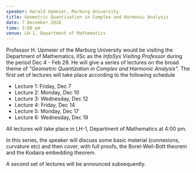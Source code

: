 ```yaml
---
speaker: Harald Upmeier, Marburg University
title: Geometric Quantization in Complex and Harmonic Analysis
date: 7 December 2018
time: 3:00 pm
venue: LH-1, Department of Mathematics
---
```


Professor H. Upmeier of the Marburg University would be visiting
the Department of Mathematics, IISc as the _InfoSys Visiting Professor_ during the period Dec 4 - Feb 28. He will give a series of lectures on  the broad theme of _"Geometric Quantization in Complex and Harmonic Analysis"_. The first set of lectures will take place according to the following schedule

- Lecture 1: Friday, Dec 7
- Lecture 2: Monday, Dec 10
- Lecture 3: Wednesday, Dec 12
- Lecture 4: Friday, Dec 14
- Lecture 5: Monday, Dec 17
- Lecture 6: Wednesday, Dec 19

All lectures will take place in LH-1, Department of Mathematics at 4:00 pm.

In this series, the speaker will discuss some basic material (connexions, curvature etc) and then cover,
with full proofs, the Borel-Weil-Bott theorem and the Kodaira embedding theorem.


A second set of lectures
will be announced subsequently.
